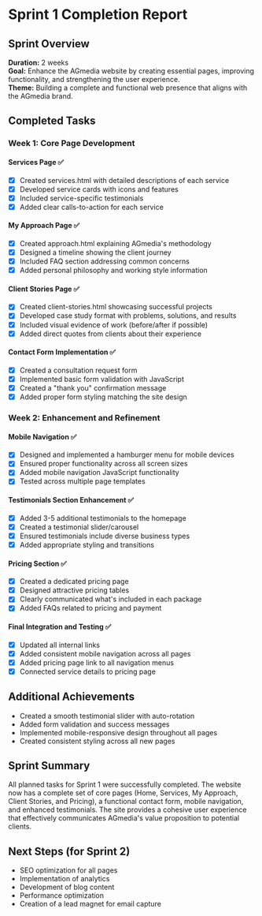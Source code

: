 # Sprint 1 Completion Report

## Sprint Overview
**Duration:** 2 weeks  
**Goal:** Enhance the AGmedia website by creating essential pages, improving functionality, and strengthening the user experience.  
**Theme:** Building a complete and functional web presence that aligns with the AGmedia brand.

## Completed Tasks

### Week 1: Core Page Development

#### Services Page ✅
- [x] Created services.html with detailed descriptions of each service
- [x] Developed service cards with icons and features
- [x] Included service-specific testimonials
- [x] Added clear calls-to-action for each service

#### My Approach Page ✅
- [x] Created approach.html explaining AGmedia's methodology
- [x] Designed a timeline showing the client journey
- [x] Included FAQ section addressing common concerns
- [x] Added personal philosophy and working style information

#### Client Stories Page ✅
- [x] Created client-stories.html showcasing successful projects
- [x] Developed case study format with problems, solutions, and results
- [x] Included visual evidence of work (before/after if possible)
- [x] Added direct quotes from clients about their experience

#### Contact Form Implementation ✅
- [x] Created a consultation request form
- [x] Implemented basic form validation with JavaScript
- [x] Created a "thank you" confirmation message
- [x] Added proper form styling matching the site design

### Week 2: Enhancement and Refinement

#### Mobile Navigation ✅
- [x] Designed and implemented a hamburger menu for mobile devices
- [x] Ensured proper functionality across all screen sizes
- [x] Added mobile navigation JavaScript functionality
- [x] Tested across multiple page templates

#### Testimonials Section Enhancement ✅
- [x] Added 3-5 additional testimonials to the homepage
- [x] Created a testimonial slider/carousel
- [x] Ensured testimonials include diverse business types
- [x] Added appropriate styling and transitions

#### Pricing Section ✅
- [x] Created a dedicated pricing page
- [x] Designed attractive pricing tables
- [x] Clearly communicated what's included in each package
- [x] Added FAQs related to pricing and payment

#### Final Integration and Testing ✅
- [x] Updated all internal links
- [x] Added consistent mobile navigation across all pages
- [x] Added pricing page link to all navigation menus
- [x] Connected service details to pricing page

## Additional Achievements
- Created a smooth testimonial slider with auto-rotation
- Added form validation and success messages
- Implemented mobile-responsive design throughout all pages
- Created consistent styling across all new pages

## Sprint Summary
All planned tasks for Sprint 1 were successfully completed. The website now has a complete set of core pages (Home, Services, My Approach, Client Stories, and Pricing), a functional contact form, mobile navigation, and enhanced testimonials. The site provides a cohesive user experience that effectively communicates AGmedia's value proposition to potential clients.

## Next Steps (for Sprint 2)
- SEO optimization for all pages
- Implementation of analytics
- Development of blog content
- Performance optimization
- Creation of a lead magnet for email capture
